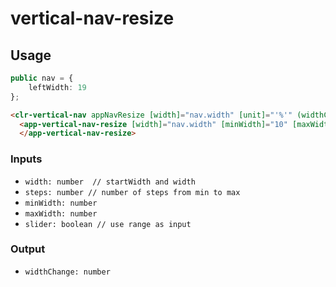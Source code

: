 # vertical-nav-resize

## Usage

```ts
public nav = {
    leftWidth: 19
};
```

```html
<clr-vertical-nav appNavResize [width]="nav.width" [unit]="'%'" (widthChange)="setNavWidth($event)"...>
  <app-vertical-nav-resize [width]="nav.width" [minWidth]="10" [maxWidth]="40" (widthChange)="setNavWidth($event)">
  </app-vertical-nav-resize>
```


### Inputs
- `width: number  // startWidth and width` 
- `steps: number // number of steps from min to max`
- `minWidth: number`
- `maxWidth: number`
- `slider: boolean // use range as input`

### Output
- `widthChange: number`
